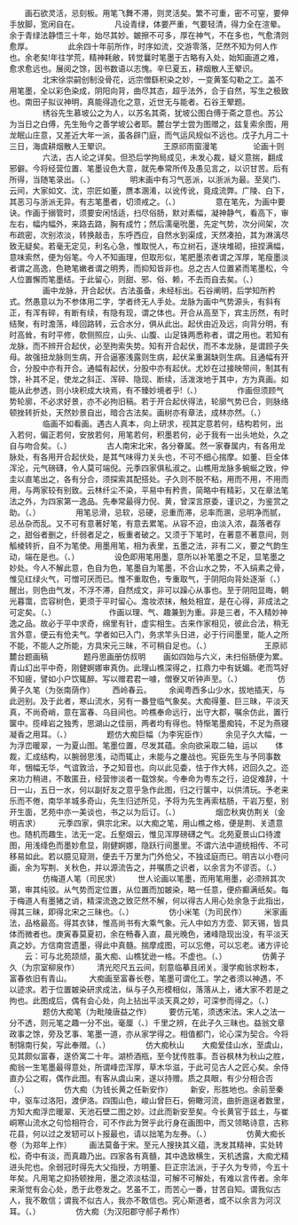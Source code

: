 <!-- { "loadSidebar": true } -->
　　画石欲灵活，忌刻板。用笔飞舞不滞，则灵活矣。繁不可重，密不可窒，要伸手放脚，宽闲自在。
　　
　　凡设青绿，体要严重，气要轻清，得力全在渲晕。余于青绿法静悟三十年，始尽其妙。皴擦不可多，厚在神气，不在多也，气愈清则愈厚。
　　
　　此余四十年前所作，时序如流，交游零落，茫然不知为何人作也。余老矣!年往学荒，精神耗敝，转觉曩时笔墨于古略有入处，始知画道之难，愈求愈远也。展阅之馀，因书数语以志愧。辛巳夏五，耕烟散人王翚识。
　　
　　北宋徐崇嗣创制没骨花，远宗僧繇积染之妙，一变黄筌勾勒之工。盖不用笔墨，全以彩色染成，阴阳向背，曲尽其态，超乎法外，合于自然，写生之极致也。南田子拟议神明，真能得造化之意，近世无与能者。石谷王翚题。
　　
　　绣谷先生慕坡公之为人，以苏名其斋，犹坡公图白傅于斋之意也。苏公为当日之白傅，先生殆今之善学坡公者耶。麓台学士尝为图赠之，兹复索余图，用龙眠山庄意，又差近大年一派，虽各辟门庭，而气运风规似不远也。戊子九月二十三日，海虞耕烟散人王翚识。
　　
　　
　　王原祁雨窗漫笔
　　
　　论画十则
　　
　　六法，古人论之详矣。但恐后学拘局成见，未发心裁，疑义意揣，翻成邪僻。今将经营位置、笔墨设色大意，就先奉常所传及愚见言之，以识甘苦。后有所得，当随笔录出。（、）
　　
　　明末画中有习气恶派，以浙派为最。至吴门、云间，大家如文、沈，宗匠如董，赝本溷淆，以讹传讹，竟成流弊。广陵、白下，其恶习与浙派无异。有志笔墨者，切须戒之。（、）
　　
　　意在笔先，为画中要诀。作画于搦管时，须要安闲恬适，扫尽俗肠，默对素幅，凝神静气，看高下，审左右，幅内幅外，来路去路，胸有成竹；然后濡毫吮墨，先定气势，次分间架，次布疏密，次别浓淡，转换敲击，东呼西应，自然水到渠成，天然凑拍，其为淋漓尽致无疑矣。若毫无定见，利名心急，惟取悦人，布立树石，逐块堆砌，扭捏满幅，意味索然，便为俗笔。今人不知画理，但取形似，笔肥墨浓者谓之浑厚，笔瘦墨淡者谓之高逸，色艳笔嫩者谓之明秀，而抑知皆非也。总之古人位置紧而笔墨松，今人位置懈而笔墨结。于此留心，则甜、邪、俗、赖，不去而自去矣。（、）
　　
　　画中龙脉，开合起伏。古法虽备，未经标出。石谷阐明，后学知所矜式。然愚意以为不参体用二字，学者终无人手处。龙脉为画中气势源头，有斜有正，有浑有碎，有断有续，有隐有现，谓之体也。开合从高至下，宾主历然，有时结聚，有时澹荡，峰回路转，云合水分，俱从此出。起伏由近及远，向背分明，有时高耸，有时平修，欹侧照应，山头、山腹、山足铢两悉称者，谓之用也。若知有龙脉，而不辨开合起伏，必至拘索失势。知有开合起伏，而不本龙脉，是谓顾子失母。故强扭龙脉则生病，开合逼塞浅露则生病，起伏呆重漏缺则生病。且通幅有开合，分股中亦有开合。通幅有起伏，分股中亦有起伏。尤妙在过接映带间，制其有馀，补其不足，使龙之斜正、浑碎、隐现、断续，活泼泼地于其中，方为真画。如能从此参透，则小块积成大块焉，有不臻妙境者乎!（、）
　　
　　作画但须顾气势轮廓，不必求好景，亦不必拘旧稿。若于开合起伏得法，轮廓气势已合，则脉络顿挫转折处，天然妙景自出，暗合古法矣。画树亦有章法，成林亦然。（、）
　　
　　临画不如看画。遇古人真本，向上研求，视其定意若何，结构若何，出入若何，偏正若何，安放若何，用笔若何，积墨若何，必于我有一出头地处，久之自与吻合矣。（、）
　　
　　古人南宋北宋，各分眷属。然一家眷属内，有各用龙脉处，有各用开合起伏处，是其气味得力关头也，不可不细心揣摩。如董、巨全体浑沦，元气磅礴，令人莫可端倪。元季四家俱私淑之。山樵用龙脉多蜿蜒之致，仲圭以直笔出之，各有分合，须探索其配搭处。子久则不脱不粘，用而不用，不用而用，与两家较有别致。云林纤尘不染，平易中有矜贵，简略中有精彩，又在章法笔法之外，为四家第一逸品。先奉常最得力倪、黄，曾深言原委，谨识之，为鉴赏之助。（、）
　　
　　用笔忌滑，忌软，忌硬，忌重而滞，忌率而溷，忌明净而腻，忌丛杂而乱。又不可有意著好笔，有意去累笔。从容不迫，由淡入浓，磊落者存之，甜俗者删之，纤弱者足之，板重者破之。又须于下笔时，在著意不著意间，则觚棱转折，自不为笔使。用墨用笔，相为表里，五墨之法，非有二义，要之气韵生动，端在是也。（、）
　　
　　设色即用笔用墨，意所以补笔墨之不足，显笔墨之妙处。今人不解此意，色自为色，笔墨自为笔墨，不合山水之势，不入绢素之骨，惟见红绿火气，可憎可厌而已。惟不重取色，专重取气，于阴阳向背处逐渐（、）醒出，则色由气发，不浮不滞，自然成文，非可以躁心从事也。至于阴阳显晦，朝光暮霭，峦容树色，更须于平时留心。澹妆浓抹，触处相宜，是在心得，非成法之可定矣。（、）
　　
　　
　　作画以理、气、趣兼到为重。非是三者，不入精妙神逸之品。故必于平中求奇，绵里有针，虚实相生。古来作家相见，彼此合法，稍无言外意，便云有伧夫气。学者如已入门，务求竿头日进，必于行间墨里，能人之所不能，不能人之所能，方具宋元三昧，不可稍自足也。（、）
　　
　　
　　王原祁麓台题画稿
　　
　　题丹思画册仿叔明
　　画如四始与六义，未扫俗肠便为累。青山幻出平中奇，刚健婀娜审真伪。此理山樵深得之，扛鼎力中有妩媚。老而笃好不知疲，譬如小户饮辄醉。写以赠君君一噱，僧寮又听钟声至。（、）
　　
　　仿黄子久笔（为张南荫作）
　　西岭春云。
　　余闻粤西多山少水，拔地插天，与此迥别。及于此者，寒山流水，另有一番登临气象矣。大痴得董、巨三昧，平淡天真，不尚奇峭，意在富春、乌目间也。吟樵奉命远行，出守大郡，嘱余仿此，置行箧中。揽峰岩之独秀，思湖山之佳丽，两者均有得也。特惭笔墨痴钝，不足为燕寝凝香之用耳。（、）
　　
　　题仿大痴巨幅（为李宪臣作）
　　余见子久大幅，一为浮峦暖翠，一为夏山图。笔墨位置，尽发其蕴。余向欲采取二轴，运以
　　体裁，汇成结构，以腕弱思浅，动而辄止，未能与之鏖战也。宪臣先生与予同事数年，悃幅无华，气谊敦洽，予之知音也。向以此见委，怯于作大帏，迟回久之。迩来功力稍进，不敢匿丑，经营惨淡者一载馀矣。今奉命为粤东之行，迫促难辞，十日一山，五日一水，何以副好友之意乎急作此图，归之行箧中，以供清玩。予老来乐而不倦，南华羊城多奇山，先生归述所见，予将为先生再索枯肠，干岩万壑，别开生面，艺苑中亦一美谈也，书之以为后订。（、）
　　
　　烟峦秋爽仿荆关（金明吉求）
　　元季四家，俱宗北宋。以大痴之笔，用山樵之格，便是荆、关遗意也。随机而趣生，法无一定。丘壑烟云，惟见浑厚磅礴之气。北苑夏景山口待渡图，用浅绛色而墨妙愈显，刚健婀娜，隐跃行间墨里。不谓六法中道统相传、不可移易如此。若以臆见窥测，便去千万里为门外伧父，不独迳庭而已。明吉以小卷问画，余为写荆、关秋色，并以源流告之，并嘱质之识者，以余言为不谬否。（、）
　　
　　仿梅道人笔（司民求）
　　世人论画以笔墨，而用笔用墨，必须辨其次第，审其纯驳。从气势而定位置，从位置而加皴染，略一任意，便疥癫满纸矣。每于梅道人有墨猪之诮，精深流逸之致茫然不解，何以得古人用心处余急于此指出，得其三昧，即得北宋之三昧也。（、）
　　
　　仿小米笔（为司民作）
　　米家画法，品格最高。得其衣钵，惟高尚书有大乘气象。元人中如方方壶、郭天锡，皆具体而微者也。庚寅春莫夏初，余在畅春入直，晨光晚色，诸峰隐现出没，有平淡天真之妙。方信南宫遗墨，得此中真髓。揣摩成图，可以忘倦，可以忘老。诸方评论
　　云：可与北苑颉颃，虽大痴、山樵犹逊一格。不虚也。（、）
　　
　　仿黄子久（为宗室柳泉作）
　　清光咫尺五云间，刻意临摹且闭关。漫学痴翁求粉本，富春依旧有青山。
　　大痴画至富春长卷，笔墨可谓化工。学之者须以神遇，不以迹求。若于位置皴染研求成法，纵与子久形模相似，落落从上，诸大家不若是之拘也。此图成后，偶有会心处，向上拈出平淡天真之妙，可深参而得之。（、）
　　
　　题仿大痴笔（为毗陵唐益之作）
　　要仿元笔，须透宋法。宋人之法一分不透，则元笔之趣一分不出。毫厘（、）千里之辨，在此子久三昧也。益翁文章政事之馀，旁及艺事、笔墨一道，亦从家学得之。相值都门，论心深为契合。今将制锦南行矣，写此奉赠。（、）
　　
　　仿大痴秋山
　　大痴爱佳山水，至虞山，见其颇似富春，遂侨寓二十年。湖桥酒瓶，至今犹传胜事。吾谷枫林为秋山之胜，痴翁一生笔墨最得意处，所谓峰峦浑厚，草木华滋，于此可见古人之匠心矣。余侍直办公之暇，偶作此图。有客从虞山来，遂以持赠。质之具眼，有少分相合否（、）
　　
　　仿大痴（为钱长黄之任新安作）
　　新安，形胜地也。余前至秦中，驱车过洛阳，渡伊洛。四围山色，峻山曾巨石，俯瞰河流，曲折迤逞者数里，方知大痴浮峦暖翠、天池石壁二图之妙。过此而新安至矣。今长黄官于兹土，与崔峒寒山流水之句恰相符合，可不作此为贺乎此行身在画图中，而又领略诗意，古称花县，何以过之发轫可以卜报最也，请以拙笔为左券。（、）
　　
　　仿黄大痴长卷（为郑年上作）
　　画法莫备于宋。至元人搜抉其义蕴，洗发其精神，实处转松，奇中有淡，而真趣乃出。四家各有真髓，其中逸致横生，天机透露，大痴尤精进头陀也。余弱冠时得先大父指授，方明董、巨正宗法派，于子久为专师，今五十年矣。凡用笔之抑扬顿挫用，墨之浓淡枯湿，可解不可解处，有难以言传者。余年来渐觉有会心处，悉于此卷发之。艺虽不工，而苦心一番，甘苦自知。谓我似古人，我不敢信；谓我不似古人，我亦不敢信也。究心斯道者，或不以余言为河汉耳。（、）
　　
　　仿大痴（为汉阳郡守郝子希作）
